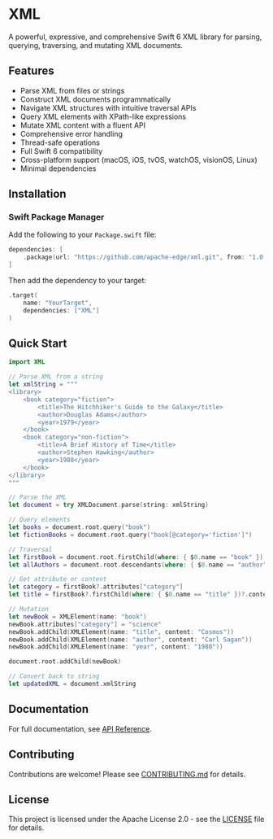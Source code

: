 # XML

A powerful, expressive, and comprehensive Swift 6 XML library for parsing, querying, traversing, and mutating XML documents.

## Features

- Parse XML from files or strings
- Construct XML documents programmatically
- Navigate XML structures with intuitive traversal APIs
- Query XML elements with XPath-like expressions
- Mutate XML content with a fluent API
- Comprehensive error handling
- Thread-safe operations
- Full Swift 6 compatibility
- Cross-platform support (macOS, iOS, tvOS, watchOS, visionOS, Linux)
- Minimal dependencies

## Installation

### Swift Package Manager

Add the following to your `Package.swift` file:

```swift
dependencies: [
    .package(url: "https://github.com/apache-edge/xml.git", from: "1.0.0")
]
```

Then add the dependency to your target:

```swift
.target(
    name: "YourTarget",
    dependencies: ["XML"]
)
```

## Quick Start

```swift
import XML

// Parse XML from a string
let xmlString = """
<library>
    <book category="fiction">
        <title>The Hitchhiker's Guide to the Galaxy</title>
        <author>Douglas Adams</author>
        <year>1979</year>
    </book>
    <book category="non-fiction">
        <title>A Brief History of Time</title>
        <author>Stephen Hawking</author>
        <year>1988</year>
    </book>
</library>
"""

// Parse the XML
let document = try XMLDocument.parse(string: xmlString)

// Query elements
let books = document.root.query("book")
let fictionBooks = document.root.query("book[@category='fiction']")

// Traversal
let firstBook = document.root.firstChild(where: { $0.name == "book" })
let allAuthors = document.root.descendants(where: { $0.name == "author" })

// Get attribute or content
let category = firstBook?.attributes["category"]
let title = firstBook?.firstChild(where: { $0.name == "title" })?.content

// Mutation
let newBook = XMLElement(name: "book")
newBook.attributes["category"] = "science"
newBook.addChild(XMLElement(name: "title", content: "Cosmos"))
newBook.addChild(XMLElement(name: "author", content: "Carl Sagan"))
newBook.addChild(XMLElement(name: "year", content: "1980"))

document.root.addChild(newBook)

// Convert back to string
let updatedXML = document.xmlString
```

## Documentation

For full documentation, see [API Reference](https://apache-edge.github.io/xml/documentation/xml/).

## Contributing

Contributions are welcome! Please see [CONTRIBUTING.md](CONTRIBUTING.md) for details.

## License

This project is licensed under the Apache License 2.0 - see the [LICENSE](LICENSE) file for details.